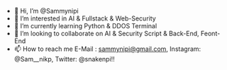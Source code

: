 - 👋 Hi, I’m @Sammynipi
- 👀 I’m interested in AI & Fullstack & Web-Security 
- 🌱 I’m currently learning Python & DDOS Terminal
- 💞️ I’m looking to collaborate on AI & Security Script & Back-End, Feont-End
- 📫 How to reach me E-Mail : sammynipi@gmail.com, Instagram: @Sam__nikp, Twitter: @snakenpi!!

<!---
Sammynipi/Sammynipi is a ✨ special ✨ repository because its `README.md` (this file) appears on your GitHub profile.
You can click the Preview link to take a look at your changes.
--->
